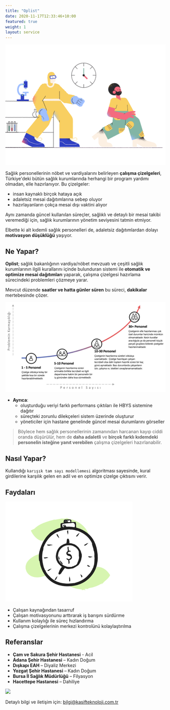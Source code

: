 ```yaml
---
title: "Oplist"
date: 2020-11-17T12:33:46+10:00
featured: true
weight: 1
layout: service
---
```


![Health Personnel Illustration](/images/illustrations/pablo-a-man-runs-away-from-a-doctor-2.svg)

Sağlık personellerinin nöbet ve vardiyalarını belirleyen **çalışma çizelgeleri**, Türkiye'deki bütün sağlık kurumlarında herhangi bir program yardımı olmadan, elle hazırlanıyor. Bu çizelgeler:
    
+ insan kaynaklı birçok hataya açık
+ adaletsiz mesai dağıtımlarına sebep oluyor
+ hazırlayanların çokça mesai dışı vaktini alıyor

Aynı zamanda güncel kullanılan süreçler, sağlıklı ve detaylı bir mesai takibi veremediği için, sağlık kurumlarının yönetim seviyesini tatmin etmiyor.

Elbette ki alt kıdemli sağlık personelleri de, adaletsiz dağıtımlardan dolayı **motivasyon düşüklüğü** yaşıyor.

## Ne Yapar? 

**Oplist**; sağlık bakanlığının vardiya/nöbet mevzuatı ve çeşitli sağlık kurumlarının ilgili kurallarını içinde bulunduran sistemi ile **otomatik ve optimize mesai dağıtımları** yaparak, çalışma çizelgesi hazırlama sürecindeki problemleri çözmeye yarar.

Mevcut düzende **saatler ve hatta günler süren** bu süreci, **dakikalar** mertebesinde çözer.

![Problem Plot](/images/plot-problem-complexity.jpg)

- **Ayrıca**:
    - oluşturduğu veriyi farklı performans çıktıları ile HBYS sistemine dağıtır
    - süreçteki zorunlu dilekçeleri sistem üzerinde oluşturur
    - yöneticiler için hastane genelinde güncel mesai durumlarını görseller 

> Böylece hem sağlık personellerinin zamanından harcanan kayıp ciddi oranda düşürülür, hem de **daha adaletli** ve **birçok farklı kıdemdeki personelin isteğine yanıt verebilen** çalışma çizelgeleri hazırlanabilir.


## Nasıl Yapar?

Kullandığı `karışık tam sayı modellemesi` algoritması sayesinde, kural girdilerine karşılık gelen en adil ve en optimize çizelge çıktısını verir.

## Faydaları

<img width="400" src="/images/illustrations/pixeltrue-icons-time-is-money.svg">

+ Çalışan kaynağından tasarruf
+ Çalışan motivasyonunu arttırarak iş barışını sürdürme
+ Kullanım kolaylığı ile süreç hızlandırma
+ Çalışma çizelgelerinin merkezi kontrolünü kolaylaştırılma

## Referanslar

+ **Çam ve Sakura Şehir Hastanesi** - Acil
+ **Adana Şehir Hastanesi** – Kadın Doğum
+ **Dışkapı EAH** – Diyaliz Merkezi 
+ **Yozgat Şehir Hastanesi** – Kadın Doğum
+ **Bursa İl Sağlık Müdürlüğü** – Filyasyon
+ **Hacettepe Hastanesi** – Dahiliye

<img width="600" src="/images/doctor-laptop.jpg">

Detaylı bilgi ve iletişim için: <a href="mailto:">
        bilgi@kasifteknoloji.com.tr
      </a>